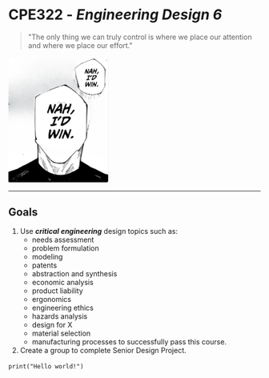 # CPE322 - *Engineering Design 6*

> "The only thing we can truly control is where we place our attention and where we place our effort."

<a href="https://sites.google.com/view/ece322/home?authuser=0" target="_blank"><img src="img/a9b.jpeg" alt="Nah I'd Pass" width="200" class=center/></a>

---

## **Goals**
1. Use ***critical engineering*** design topics such as:
   - needs assessment
   - problem formulation
   - modeling
   - patents
   - abstraction and synthesis
   - economic analysis
   - product liability
   - ergonomics
   - engineering ethics
   - hazards analysis
   - design for X
   - material selection
   - manufacturing processes
   to successfully pass this course.
2. Create a group to complete Senior Design Project.


`print("Hello world!")`

